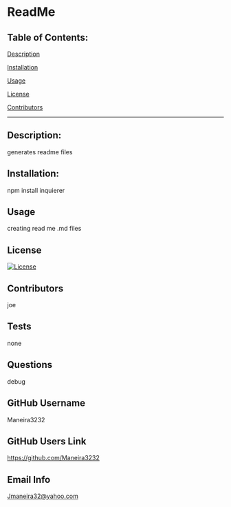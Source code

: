 # ReadMe

## Table of Contents:

[Description](#Description)

[Installation](#Installation)

[Usage](#Usage)

[License](#License)

[Contributors](#Contributors)

--------------------------------------

## Description: 

generates readme files

## Installation:

npm install inquierer

## Usage

creating read me .md files

## License

[![License](https://img.shields.io/badge/License-Apache_2.0-blue.svg)](https://opensource.org/licenses/Apache_2.0)

## Contributors

joe

## Tests

none

## Questions

debug

## GitHub Username 

Maneira3232

## GitHub Users Link

https://github.com/Maneira3232

## Email Info

Jmaneira32@yahoo.com


